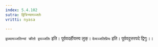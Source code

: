 ```yaml
---
index: 5.4.102
sutra: द्वित्रिभ्यामञ्जलेः
vritti: nyasa

---
```

`द्वाब्यामञ्जलिभ्यां क्रीतो द्व्यञ्जलिः` इति। पूर्ववदर्हीयस्य लुक्। `देव्यञ्जलिप्रियः` इति। पूर्ववदुत्तरपदे द्विगुः।।